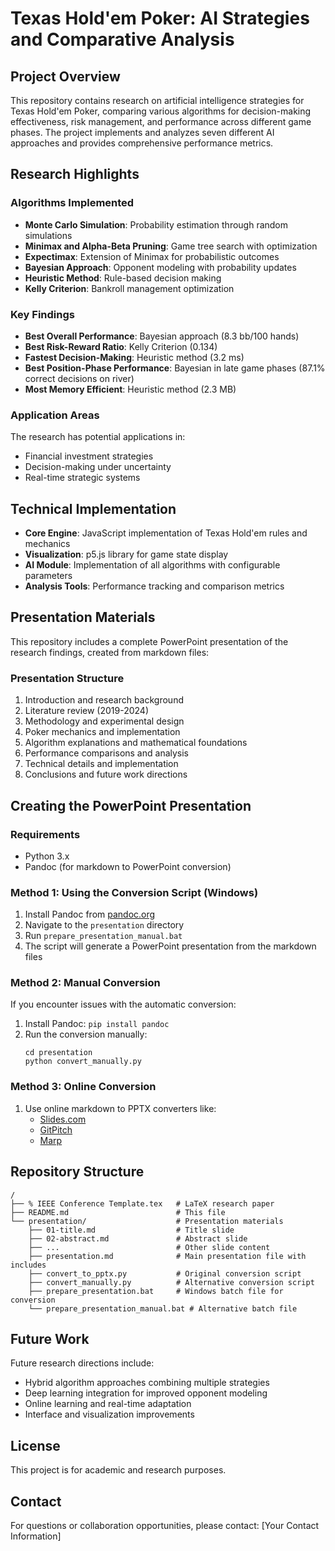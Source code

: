 # Texas Hold'em Poker: AI Strategies and Comparative Analysis

## Project Overview
This repository contains research on artificial intelligence strategies for Texas Hold'em Poker, comparing various algorithms for decision-making effectiveness, risk management, and performance across different game phases. The project implements and analyzes seven different AI approaches and provides comprehensive performance metrics.

## Research Highlights

### Algorithms Implemented
- **Monte Carlo Simulation**: Probability estimation through random simulations
- **Minimax and Alpha-Beta Pruning**: Game tree search with optimization
- **Expectimax**: Extension of Minimax for probabilistic outcomes
- **Bayesian Approach**: Opponent modeling with probability updates
- **Heuristic Method**: Rule-based decision making
- **Kelly Criterion**: Bankroll management optimization

### Key Findings
- **Best Overall Performance**: Bayesian approach (8.3 bb/100 hands)
- **Best Risk-Reward Ratio**: Kelly Criterion (0.134)
- **Fastest Decision-Making**: Heuristic method (3.2 ms)
- **Best Position-Phase Performance**: Bayesian in late game phases (87.1% correct decisions on river)
- **Most Memory Efficient**: Heuristic method (2.3 MB)

### Application Areas
The research has potential applications in:
- Financial investment strategies
- Decision-making under uncertainty
- Real-time strategic systems

## Technical Implementation
- **Core Engine**: JavaScript implementation of Texas Hold'em rules and mechanics
- **Visualization**: p5.js library for game state display
- **AI Module**: Implementation of all algorithms with configurable parameters
- **Analysis Tools**: Performance tracking and comparison metrics

## Presentation Materials
This repository includes a complete PowerPoint presentation of the research findings, created from markdown files:

### Presentation Structure
1. Introduction and research background
2. Literature review (2019-2024)
3. Methodology and experimental design
4. Poker mechanics and implementation
5. Algorithm explanations and mathematical foundations
6. Performance comparisons and analysis
7. Technical details and implementation
8. Conclusions and future work directions

## Creating the PowerPoint Presentation

### Requirements
- Python 3.x
- Pandoc (for markdown to PowerPoint conversion)

### Method 1: Using the Conversion Script (Windows)
1. Install Pandoc from [pandoc.org](https://pandoc.org/installing.html)
2. Navigate to the `presentation` directory
3. Run `prepare_presentation_manual.bat`
4. The script will generate a PowerPoint presentation from the markdown files

### Method 2: Manual Conversion
If you encounter issues with the automatic conversion:

1. Install Pandoc: `pip install pandoc`
2. Run the conversion manually:
   ```
   cd presentation
   python convert_manually.py
   ```

### Method 3: Online Conversion
1. Use online markdown to PPTX converters like:
   - [Slides.com](https://slides.com/)
   - [GitPitch](https://gitpitch.com/)
   - [Marp](https://marp.app/)

## Repository Structure
```
/
├── % IEEE Conference Template.tex   # LaTeX research paper
├── README.md                        # This file
└── presentation/                    # Presentation materials
    ├── 01-title.md                  # Title slide
    ├── 02-abstract.md               # Abstract slide
    ├── ...                          # Other slide content
    ├── presentation.md              # Main presentation file with includes
    ├── convert_to_pptx.py           # Original conversion script
    ├── convert_manually.py          # Alternative conversion script
    ├── prepare_presentation.bat     # Windows batch file for conversion
    └── prepare_presentation_manual.bat # Alternative batch file
```

## Future Work
Future research directions include:
- Hybrid algorithm approaches combining multiple strategies
- Deep learning integration for improved opponent modeling
- Online learning and real-time adaptation
- Interface and visualization improvements

## License
This project is for academic and research purposes.

## Contact
For questions or collaboration opportunities, please contact: [Your Contact Information]